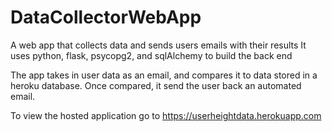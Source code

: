 # DataCollectorWebApp
A web app that collects data and sends users emails with their results
It uses python, flask, psycopg2, and sqlAlchemy to build the back end

The app takes in user data as an email, and compares it to data stored in a heroku database. Once compared, it send the user back an automated email.


To view the hosted application go to https://userheightdata.herokuapp.com